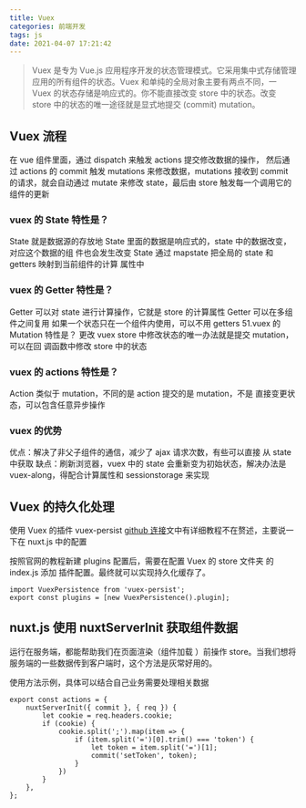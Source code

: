 ```yaml
---
title: Vuex
categories: 前端开发
tags: js
date: 2021-04-07 17:21:42
---
```


> Vuex 是专为 Vue.js 应用程序开发的状态管理模式。它采用集中式存储管理应用的所有组件的状态。Vuex 和单纯的全局对象主要有两点不同，一 Vuex 的状态存储是响应式的。你不能直接改变 store 中的状态。改变 store 中的状态的唯一途径就是显式地提交 (commit) mutation。

## Vuex 流程

在 vue 组件里面，通过 dispatch 来触发 actions 提交修改数据的操作， 然后通过 actions 的 commit 触发 mutations 来修改数据，mutations 接收到 commit 的请求，就会自动通过 mutate 来修改 state，最后由 store 触发每一个调用它的组件的更新

### vuex 的 State 特性是？

State 就是数据源的存放地 State 里面的数据是响应式的，state 中的数据改变，对应这个数据的组 件也会发生改变 State 通过 mapstate 把全局的 state 和 getters 映射到当前组件的计算 属性中

### vuex 的 Getter 特性是？

Getter 可以对 state 进行计算操作，它就是 store 的计算属性 Getter 可以在多组件之间复用 如果一个状态只在一个组件内使用，可以不用 getters 51.vuex 的 Mutation 特性是？ 更改 vuex store 中修改状态的唯一办法就是提交 mutation，可以在回 调函数中修改 store 中的状态

### vuex 的 actions 特性是？

Action 类似于 mutation，不同的是 action 提交的是 mutation，不是 直接变更状态，可以包含任意异步操作

### vuex 的优势

优点：解决了非父子组件的通信，减少了 ajax 请求次数，有些可以直接 从 state 中获取 缺点：刷新浏览器，vuex 中的 state 会重新变为初始状态，解决办法是 vuex-along，得配合计算属性和 sessionstorage 来实现

## Vuex 的持久化处理

使用 Vuex 的插件 vuex-persist [github 连接](https://github.com/championswimmer/vuex-persist#tips-for-nuxt)文中有详细教程不在赘述，主要说一下在 nuxt.js 中的配置

按照官网的教程新建 plugins 配置后，需要在配置 Vuex 的 store 文件夹 的 index.js 添加 插件配置。最终就可以实现持久化缓存了。

```
import VuexPersistence from 'vuex-persist';
export const plugins = [new VuexPersistence().plugin];
```

## nuxt.js 使用 nuxtServerInit 获取组件数据

运行在服务端，都能帮助我们在页面渲染（组件加载 ）前操作 store。当我们想将服务端的一些数据传到客户端时，这个方法是灰常好用的。

使用方法示例，具体可以结合自己业务需要处理相关数据

```
export const actions = {
    nuxtServerInit({ commit }, { req }) {
        let cookie = req.headers.cookie;
        if (cookie) {
            cookie.split(';').map(item => {
                if (item.split('=')[0].trim() === 'token') {
                    let token = item.split('=')[1];
                    commit('setToken', token);
                }
            })
        }
    },
};

```
